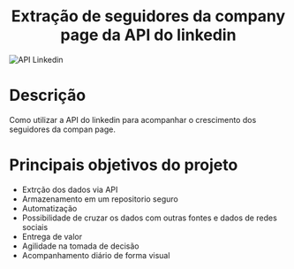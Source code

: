 <h1 align="center">Extração de seguidores da company page da API do linkedin</h1>


![API Linkedin](https://img.freepik.com/free-photo/businessman-working-tablet-cafe_53876-104032.jpg?w=1000&t=st=1691348403~exp=1691349003~hmac=fbfa012855cadca5542abeee8427a6d47f4eb14224085dab58b088165cd40d0f)

# Descrição

Como utilizar a API do linkedin para acompanhar o crescimento dos seguidores da compan page.


# Principais objetivos do projeto

- Extrção dos dados via API
- Armazenamento em um repositorio seguro
- Automatização 
- Possibilidade de cruzar os dados com outras fontes e dados de redes sociais
- Entrega de valor
- Agilidade na tomada de decisão
- Acompanhamento diário de forma visual
